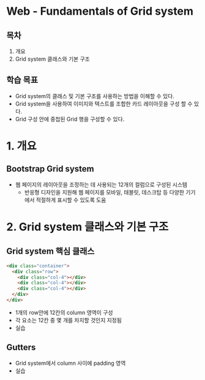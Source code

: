 # Web - Fundamentals of Grid system
## 목차
1. 개요
2. Grid system 클래스와 기본 구조
## 학습 목표
* Grid system의 클래스 및 기본 구조를 사용하는 방법을 이해할 수 있다.
* Grid system을 사용하여 이미지와 텍스트를 조합한 카드 레이아웃을 구성 할 수 있다.
* Grid 구성 안에 중첩된 Grid 행을 구성할 수 있다.

# 1. 개요
## Bootstrap Grid system
* 웹 페이지의 레이아웃을 조정하는 데 사용되는 12개의 컬럼으로 구성된 시스템
  * 반응형 디자인을 지원해 웹 페이지를 모바일, 태블릿, 데스크탑 등 다양한 기기에서 적절하게 표시할 수 있도록 도움

# 2. Grid system 클래스와 기본 구조
## Grid system 핵심 클래스
```html
<div class="container">
  <div class="row">
    <div class="col-4"></div>
    <div class="col-4"></div>
    <div class="col-4"></div>
  </div>
</div>
```
* 1개의 row안에 12칸의 column 영역이 구성
* 각 요소는 12칸 중 몇 개를 차지할 것인지 지정됨
* 실습
## Gutters
* Grid system에서 column 사이에 padding 영역
* 실습